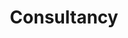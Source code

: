 ---
title: "Consultancy"
page_header_bg: "images/bg/section-bg5.jpg"
description: "This is meta description"
layout: "sharepoint"
draft: false

##################### contact form ################
contact:
  subtitle : "Send a message"
  title : "Contact Form"
  form_action: "#" # Contact form works with https://formspree.io/
  contact_topics:
  - "Software Design"
  - "Development cycle"
  - "Software Development"
  - "Maintenance"
  - "Process Query"
  - "Cost and Duration"
  - "Modal Delivery"

####################### map ######################
map:
  enable : true
  gmap_api : "https://maps.googleapis.com/maps/api/js?key=AIzaSyCcABaamniA6OL5YvYSpB3pFMNrXwXnLwU&libraries=places"
  map_latitude : "51.5223477"
  map_longitude : "-0.1622023"
  map_marker : "images/marker.png"
  
##################### branch ######################
branch:
  enable : true
  branch_office:
  # branch office loop
  - title : "Corporate Office"
    info:
    # branch information loop
    - label : "Orpington, London"
      icon : "ti-location-pin" # here we use themify icon pack : https://themify.me/themify-icons
      
    # branch information loop
    - label : "Email: admin@connectincore.co.uk"
      icon : "ti-email" # here we use themify icon pack : https://themify.me/themify-icons
      
    # branch information loop
    - label : "Phone:+44 7732 92 6999"
      icon : "ti-mobile" # here we use themify icon pack : https://themify.me/themify-icons

        
  # branch office loop
  - title : "USA Location"
    info:
    # branch information loop
    - label : "North Main Street,Brooklyn Australia"
      icon : "ti-location-pin" # here we use themify icon pack : https://themify.me/themify-icons
      
    # branch information loop
    - label : "Email: contact@mail.com"
      icon : "ti-email" # here we use themify icon pack : https://themify.me/themify-icons
      
    # branch information loop
    - label : "Phone:+44 7732 92 6999"
      icon : "ti-mobile" # here we use themify icon pack : https://themify.me/themify-icons

        
  # branch office loop
  - title : "Europe"
    info:
    # branch information loop
    - label : "North Main Street,Brooklyn Australia"
      icon : "ti-location-pin" # here we use themify icon pack : https://themify.me/themify-icons
      
    # branch information loop
    - label : "Email: admin@connectingcore.co.uk"
      icon : "ti-email" # here we use themify icon pack : https://themify.me/themify-icons
      
    # branch information loop
    - label : "Phone:+44 7732 92 6999"
      icon : "ti-mobile" # here we use themify icon pack : https://themify.me/themify-icons
      
---